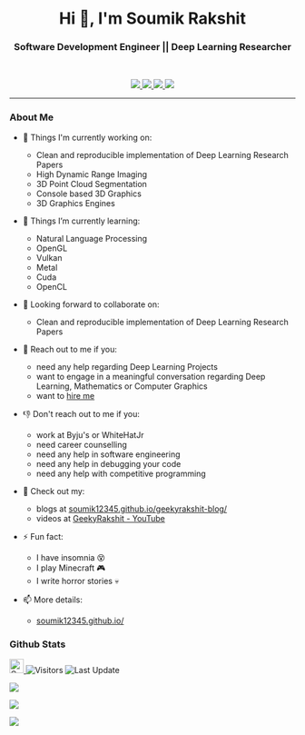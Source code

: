 <h1 align="center">Hi 👋, I'm Soumik Rakshit</h1>
<h3 align="center">Software Development Engineer || Deep Learning Researcher</h3>

<br>

<p align="center">
   
   <a href="https://www.linkedin.com/in/soumikrakshit/">
      <img src="https://img.shields.io/badge/LinkedIn-Soumik--Rakshit-informational?style=for-the-badge&labelColor=black&logo=linkedin&logoColor=0077b5&&color=0077b5"/>
  </a>
   
   <a href="mailto:19soumik.rakshit96@gmail.com">
  <img src="https://img.shields.io/badge/Gmail-19soumik.rakshit96@gmail.com-informational?style=for-the-badge&labelColor=black&logoColor=d14836&logo=gmail&color=d14836"/>
  </a>
  
  <a href="https://github.com/soumik12345">
  <img src="https://img.shields.io/badge/Github-soumik12345-informational?style=for-the-badge&labelColor=black&logo=github&color=7d88e6">
  </a>
  
  <a href="https://twitter.com/soumikRakshit96">
  <img src="https://img.shields.io/badge/Twitter-@soumikRakshit96-informational?style=for-the-badge&labelColor=black&logo=twitter&logoColor=#1DA1F2&color=1da1f2">
  </a>
</p>

---

### About Me

- 🔭 Things I'm currently working on:
   - Clean and reproducible implementation of Deep Learning Research Papers
   - High Dynamic Range Imaging
   - 3D Point Cloud Segmentation
   - Console based 3D Graphics
   - 3D Graphics Engines

- 🌱 Things I’m currently learning:
   - Natural Language Processing
   - OpenGL
   - Vulkan
   - Metal
   - Cuda
   - OpenCL

- 👬 Looking forward to collaborate on:
   - Clean and reproducible implementation of Deep Learning Research Papers

- 💬 Reach out to me if you:
   - need any help regarding Deep Learning Projects
   - want to engage in a meaningful conversation regarding Deep Learning, Mathematics or Computer Graphics 
   - want to [hire me](https://soumik12345.github.io/assets/docs/Resume_Soumik_Rakshit.pdf)

- 👎 Don't reach out to me if you:
   - work at Byju's or WhiteHatJr
   - need career counselling
   - need any help in software engineering
   - need any help in debugging your code
   - need any help with competitive programming

- 📘 Check out my:
   - blogs at [soumik12345.github.io/geekyrakshit-blog/](https://soumik12345.github.io/geekyrakshit-blog/)
   - videos at [GeekyRakshit - YouTube](https://www.youtube.com/channel/UC968ESa0PKiJl9e3CyIRFZQ)

- ⚡ Fun fact:
   - I have insomnia 😵
   - I play Minecraft 🎮
   - I write horror stories 💀

- 📫 More details:
   - [soumik12345.github.io/](https://soumik12345.github.io/)

### Github Stats

<p>
   <a href="https://img.shields.io/github/followers/soumik12345?label=Follow&style=social">
      <img alt="Coverage" src="https://img.shields.io/github/followers/soumik12345?label=Follow&style=social" height="25">
   </a>
   <img alt="Visitors" src="https://komarev.com/ghpvc/?username=soumik12345&style=flat&labelColor=black&logo=github&label=PROFILE+VIEWS&color=29bf12">
   <img alt="Last Update" src="https://img.shields.io/github/last-commit/soumik12345/soumik12345?logo=markdown&label=LAST+UPDATE&color=29bf12&style=flat">
</p>

![](https://github-readme-stats.vercel.app/api?username=soumik12345&count_private=true&show_icons=true&count_private=true)

![](https://github-readme-stats.vercel.app/api/top-langs/?username=soumik12345&layout=compact&count_private=true)

![](https://github-profile-trophy.vercel.app/?username=soumik12345)
